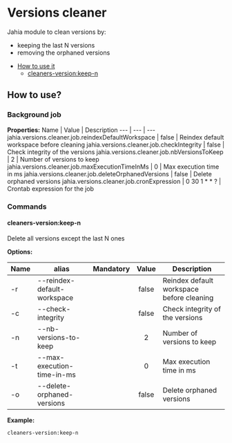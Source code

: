 # Versions cleaner
Jahia module to clean versions by: 
 - keeping the last N versions
 - removing the orphaned versions
 
* [How to use it](#how-to-use)
    * [cleaners-version:keep-n](#cleaners-version-keep-n)

## <a name="how-to-use"></a>How to use?

### Background job

**Properties:**
Name | Value | Description
 --- | --- | ---
jahia.versions.cleaner.job.reindexDefaultWorkspace | false | Reindex default workspace before cleaning
jahia.versions.cleaner.job.checkIntegrity | false | Check integrity of the versions
jahia.versions.cleaner.job.nbVersionsToKeep | 2 | Number of versions to keep
jahia.versions.cleaner.job.maxExecutionTimeInMs | 0 | Max execution time in ms
jahia.versions.cleaner.job.deleteOrphanedVersions | false | Delete orphaned versions
jahia.versions.cleaner.job.cronExpression | 0 30 1 * * ? | Crontab expression for the job

### Commands
#### <a name="cleaners-version:keep-n"></a>cleaners-version:keep-n
Delete all versions except the last N ones

**Options:**

Name | alias | Mandatory | Value | Description
 --- | --- | :---: | :---: | ---
 -r | --reindex-default-workspace | | false | Reindex default workspace before cleaning
 -c | --check-integrity | | false | Check integrity of the versions
 -n | --nb-versions-to-keep | | 2 | Number of versions to keep
 -t | --max-execution-time-in-ms | | 0 | Max execution time in ms
 -o | --delete-orphaned-versions | | false | Delete orphaned versions


**Example:**

    cleaners-version:keep-n 

